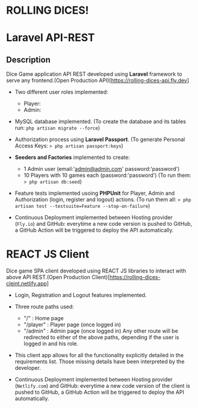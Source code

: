 # ROLLING DICES!

# Laravel API-REST
## Description
Dice Game application API REST developed using **Laravel** framework to serve any frontend.(Open Production API)[https://rolling-dices-api.fly.dev]

- Two different user roles implemented:
  - Player:
  - Admin:

- MySQL database implemented.
    (To create the database and its tables run: ```php artisan migrate --force```)

- Authorization process using **Laravel Passport**.
  (To generate Personal Access Keys: ```> php artisan passport:keys```)

- **Seeders and Factories** implemented to create:
  - 1 Admin user (email:'admin@admin.com' password:'password')
  - 10 Players with 10 games each (password:'password')
    (To run them: ```> php artisan db:seed```)

- Feature tests implemented usoing **PHPUnit** for Player, Admin and Authorization (login, register and logout) actions.
    (To run them all: ```> php artisan test --testsuite=Feature --stop-on-failure```)

- Continuous Deployment implemented between Hosting provider (`Fly.io`) and GitHub: everytime a new code version is pushed to GitHub, a GitHub Action will be triggered to deploy the API automatically.


# REACT JS Client
Dice game SPA client developed using REACT JS libraries to interact with above API REST.(Open Production Client)[https://rolling-dices-cleint.netlify.app]

- Login, Registration and Logout features implemented.
- Three route paths used:
  - "/" : Home page
  - "/player" : Player page (once logged in)
  - "/admin" : Admin page (once logged in)
  Any other route will be redirected to either of the above paths, depending if the user is logged in and his role.

- This client app allows for all the functionality explicitly detailed in the requirements list. Those missing details have been interpreted by the developer.
  
- Continuous Deployment implemented between Hosting provider (`Netlify.com`) and GitHub: everytime a new code version of the client is pushed to GitHub, a GitHub Action will be triggered to deploy the API automatically.